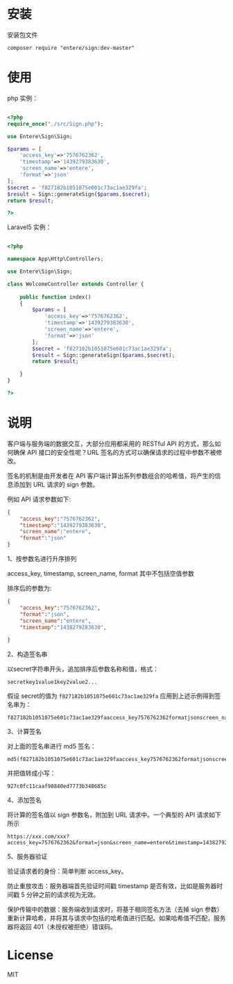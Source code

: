# 安装

 安装包文件

  ```shell
  composer require "entere/sign:dev-master"
  ```


# 使用

php 实例：

```php

<?php
require_once("./src/Sign.php");

use Entere\Sign\Sign;

$params = [
    'access_key'=>'7576762362',
    'timestamp'=>'1439279383630',
    'screen_name'=>'entere',
    'format'=>'json'
];
$secret = 'f827182b1051075e601c73ac1ae329fa';
$result = Sign::generateSign($params,$secret);
return $result;

?>

```


Laravel5 实例：


```php

<?php 

namespace App\Http\Controllers;

use Entere\Sign\Sign;

class WelcomeController extends Controller {
    
    public function index()
    {
        $params = [
            'access_key'=>'7576762362',
            'timestamp'=>'1439279383630',
            'screen_name'=>'entere',
            'format'=>'json'
        ];
        $secret = 'f827182b1051075e601c73ac1ae329fa';
        $result = Sign::generateSign($params,$secret);
        return $result;

    }
}

?>

```




# 说明
客户端与服务端的数据交互，大部分应用都采用的 RESTful API 的方式，那么如何确保 API 接口的安全性呢？URL 签名的方式可以确保请求的过程中参数不被修改。

签名的机制是由开发者在 API 客户端计算出系列参数组合的哈希值，将产生的信息添加到 URL 请求的 sign 参数。

例如 API 请求参数如下:

```json
{
    "access_key":"7576762362",
    "timestamp":"1439279383630",
    "screen_name":"entere",
    "format":"json"
}
```

1、按参数名进行升序排列 

access_key, timestamp, screen_name, format 其中不包括空值参数

排序后的参数为:

```json
{
    "access_key":"7576762362",
    "format":"json",
    "screen_name":"entere",
    "timestamp":"1438279283630",
    
}
```

2、构造签名串 

以secret字符串开头，追加排序后参数名称和值，格式：
    
    secretkey1value1key2value2...
    
    
假设 secret的值为 `f827182b1051075e601c73ac1ae329fa` 应用到上述示例得到签名串为：

    f827182b1051075e601c73ac1ae329faaccess_key7576762362formatjsonscreen_nameenteretimestamp1438279283630



3、计算签名 

对上面的签名串进行 md5 签名：

    md5(f827182b1051075e601c73ac1ae329faaccess_key7576762362formatjsonscreen_nameenteretimestamp1438279283630)

并把值转成小写：

    927c0fc11caaf98840ed7773b348685c

4、添加签名 

将计算的签名值以 sign 参数名，附加到 URL 请求中。一个典型的 API 请求如下所示

    https://xxx.com/xxx?access_key=7576762362&format=json&screen_name=entere&timestamp=1438279283630&sign=927c0fc11caaf98840ed7773b348685c


5、服务器验证

验证请求者的身份：简单判断 access_key。

防止重放攻击：服务器端首先验证时间戳 timestamp 是否有效，比如是服务器时间戳 5 分钟之前的请求视为无效。

保护传输中的数据：服务端收到请求时，将基于相同签名方法（去掉 sign 参数）重新计算哈希，并将其与请求中包括的哈希值进行匹配。如果哈希值不匹配，服务器将返回 401（未授权被拒绝）错误码。




# License

MIT